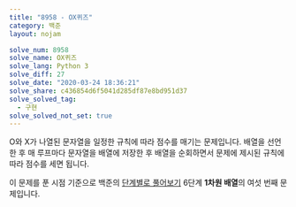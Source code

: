 ```yaml
---
title: "8958 - OX퀴즈"
category: 백준
layout: nojam

solve_num: 8958
solve_name: OX퀴즈
solve_lang: Python 3
solve_diff: 27
solve_date: "2020-03-24 18:36:21"
solve_share: c436854d6f5041d285df87e8bd951d37
solve_solved_tag:
  - 구현
solve_solved_not_set: true
---
```


O와 X가 나열된 문자열을 일정한 규칙에 따라 점수를 매기는 문제입니다. 배열을 선언한 후 매 루프마다 문자열을 배열에 저장한 후 배열을 순회하면서 문제에 제시된 규칙에 따라 점수를 세면 됩니다.

이 문제를 푼 시점 기준으로 백준의 [단계별로 풀어보기](http://noj.am/p/s) 6단계 **1차원 배열**의 여섯 번째 문제입니다.
